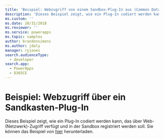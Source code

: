 ```yaml
---
title: 'Beispiel: Webzugriff von einem Sandbox-Plug-In aus (Common Data Service für Apps) | Microsoft Docs'
description: 'Dieses Beispiel zeigt, wie ein Plug-In codiert werden kann, das über Web-(Netzwerk)-Zugriff verfügt und in der Sandbox registriert werden soll.'
ms.custom: ''
ms.date: 10/31/2018
ms.reviewer: ''
ms.service: powerapps
ms.topic: samples
author: brandonsimons
ms.author: jdaly
manager: ryjones
search.audienceType:
  - developer
search.app:
  - PowerApps
  - D365CE
---
```

# <a name="sample-web-access-from-a-sandboxed-plug-in"></a>Beispiel: Webzugriff über ein Sandkasten-Plug-In

<!-- https://docs.microsoft.com/en-us/dynamics365/customer-engagement/developer/sample-web-access-sandboxed-plugin -->

Dieses Beispiel zeigt, wie ein Plug-In codiert werden kann, das über Web-(Netzwerk)-Zugriff verfügt und in der Sandbox registriert werden soll. Sie können das Beispiel von [hier](https://github.com/Microsoft/PowerApps-Samples/tree/master/cds/orgsvc/C%23/WebAccessPlugin) herunterladen.

